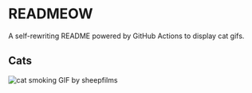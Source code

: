 # READMEOW

A self-rewriting README powered by GitHub Actions to display cat gifs.

## Cats

![cat smoking GIF by sheepfilms](https://media0.giphy.com/media/l0ExdMHUDKteztyfe/200.gif?cid=9acd02daygta7lpksdufjtvw7ch1hono5meool8bm3xfie1f&ep=v1_gifs_search&rid=200.gif&ct=g)
